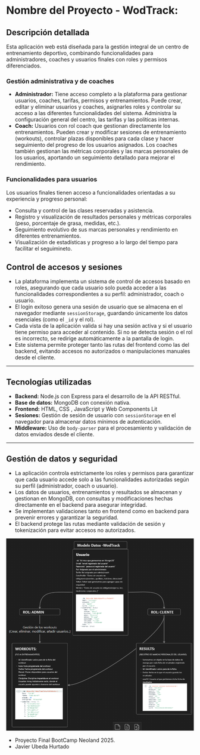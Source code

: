 # Nombre del Proyecto - WodTrack:

## Descripción detallada

Esta aplicación web está diseñada para la gestión integral de un centro de entrenamiento deportivo, combinando funcionalidades para administradores, coaches y usuarios finales con roles y permisos diferenciados.

### Gestión administrativa y de coaches

- **Administrador:** Tiene acceso completo a la plataforma para gestionar usuarios, coaches, tarifas, permisos y entrenamientos. Puede crear, editar y eliminar usuarios y coaches, asignarles roles y controlar su acceso a las diferentes funcionalidades del sistema. Administra la configuración general del centro, las tarifas y las políticas internas.
- **Coach:** Usuarios con rol coach que gestionan directamente los entrenamientos. Pueden crear y modificar sesiones de entrenamiento (workouts), controlar plazas disponibles para cada clase y hacer seguimiento del progreso de los usuarios asignados. Los coaches también gestionan las métricas corporales y las marcas personales de los usuarios, aportando un seguimiento detallado para mejorar el rendimiento.

### Funcionalidades para usuarios

Los usuarios finales tienen acceso a funcionalidades orientadas a su experiencia y progreso personal:

- Consulta y control de las clases reservadas y asistencia.
- Registro y visualización de resultados personales y métricas corporales (peso, porcentaje de grasa, medidas, etc.).
- Seguimiento evolutivo de sus marcas personales y rendimiento en diferentes entrenamientos.
- Visualización de estadísticas y progreso a lo largo del tiempo para facilitar el seguimineto.

## Control de accesos y sesiones

- La plataforma implementa un sistema de control de accesos basado en roles, asegurando que cada usuario solo pueda acceder a las funcionalidades correspondientes a su perfil: administrador, coach o usuario.
- El login exitoso genera una sesión de usuario que se almacena en el navegador mediante `sessionStorage`, guardando únicamente los datos esenciales (como el `_id` y el rol).
- Cada vista de la aplicación valida si hay una sesión activa y si el usuario tiene permiso para acceder al contenido. Si no se detecta sesión o el rol es incorrecto, se redirige automáticamente a la pantalla de login.
- Este sistema permite proteger tanto las rutas del frontend como las del backend, evitando accesos no autorizados o manipulaciones manuales desde el cliente.


---

## Tecnologías utilizadas

- **Backend:** Node.js con Express para el desarrollo de la API RESTful.
- **Base de datos:** MongoDB con conexión nativa.
- **Frontend:** HTML, CSS , JavaScript y Web Components Lit
- **Sesiones:** Gestión de sesión de usuario con `sessionStorage` en el navegador para almacenar datos mínimos de autenticación.
- **Middleware:** Uso de `body-parser` para el procesamiento y validación de datos enviados desde el cliente.

---

## Gestión de datos y seguridad

- La aplicación controla estrictamente los roles y permisos para garantizar que cada usuario accede solo a las funcionalidades autorizadas según su perfil (administrador, coach o usuario).
- Los datos de usuarios, entrenamientos y resultados se almacenan y gestionan en MongoDB, con consultas y modificaciones hechas directamente en el backend para asegurar integridad.
- Se implementan validaciones tanto en frontend como en backend para prevenir errores y garantizar la seguridad.
- El backend protege las rutas mediante validación de sesión y tokenización para evitar accesos no autorizados.

![Modelos de datos](./src/css/img/Obsidian.PNG)


- Proyecto Final BootCamp Neoland 2025.
- Javier Ubeda Hurtado